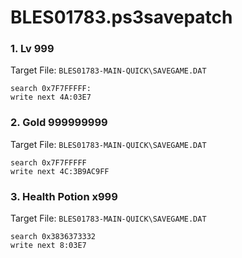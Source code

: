 # BLES01783.ps3savepatch

### 1. Lv 999

Target File: `BLES01783-MAIN-QUICK\SAVEGAME.DAT`

```
search 0x7F7FFFFF:
write next 4A:03E7
```

### 2. Gold 999999999

Target File: `BLES01783-MAIN-QUICK\SAVEGAME.DAT`

```
search 0x7F7FFFFF
write next 4C:3B9AC9FF
```

### 3. Health Potion x999

Target File: `BLES01783-MAIN-QUICK\SAVEGAME.DAT`

```
search 0x3836373332
write next 8:03E7
```

